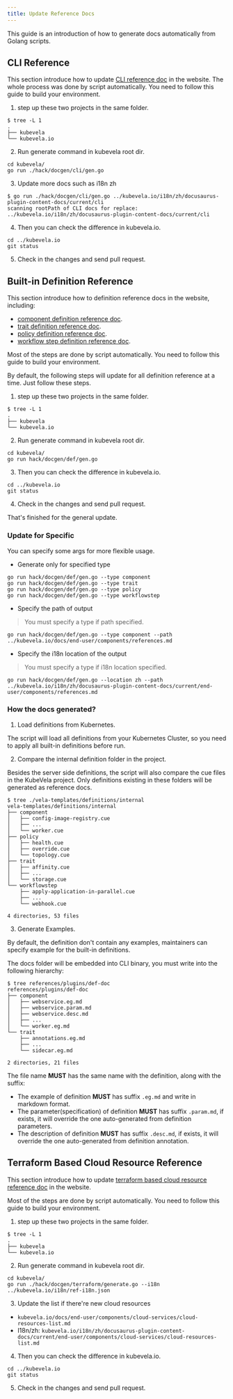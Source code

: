 ```yaml
---
title: Update Reference Docs
---
```


This guide is an introduction of how to generate docs automatically from Golang scripts.

## CLI Reference

This section introduce how to update [CLI reference doc](../cli/vela) in the website.
The whole process was done by script automatically. You need to follow this guide to build your environment.

1. step up these two projects in the same folder.

```shell
$ tree -L 1
.
├── kubevela
└── kubevela.io
```

2. Run generate command in kubevela root dir.

```shell
cd kubevela/
go run ./hack/docgen/cli/gen.go
```

3. Update more docs such as i18n zh

```shell
$ go run ./hack/docgen/cli/gen.go ../kubevela.io/i18n/zh/docusaurus-plugin-content-docs/current/cli
scanning rootPath of CLI docs for replace:  ../kubevela.io/i18n/zh/docusaurus-plugin-content-docs/current/cli
```

4. Then you can check the difference in kubevela.io.

```shell
cd ../kubevela.io
git status
```

5. Check in the changes and send pull request.

## Built-in Definition Reference

This section introduce how to definition reference docs in the website, including:

- [component definition reference doc](../end-user/components/references).
- [trait definition reference doc](../end-user/traits/references).
- [policy definition reference doc](../end-user/policies/references).
- [workflow step definition reference doc](../end-user/workflow/built-in-workflow-defs).

Most of the steps are done by script automatically. You need to follow this guide to build your environment.

By default, the following steps will update for all definition reference at a time.
Just follow these steps.

1. step up these two projects in the same folder.

```shell
$ tree -L 1
.
├── kubevela
└── kubevela.io
```

2. Run generate command in kubevela root dir.

```shell
cd kubevela/
go run hack/docgen/def/gen.go
```

3. Then you can check the difference in kubevela.io.

```shell
cd ../kubevela.io
git status
```

4. Check in the changes and send pull request.

That's finished for the general update.

### Update for Specific 

You can specify some args for more flexible usage.

* Generate only for specified type

```shell
go run hack/docgen/def/gen.go --type component
go run hack/docgen/def/gen.go --type trait
go run hack/docgen/def/gen.go --type policy
go run hack/docgen/def/gen.go --type workflowstep
```

* Specify the path of output

> You must specify a type if path specified.

```shell
go run hack/docgen/def/gen.go --type component --path ../kubevela.io/docs/end-user/components/references.md
```

* Specify the i18n location of the output

> You must specify a type if i18n location specified.

```shell
go run hack/docgen/def/gen.go --location zh --path ../kubevela.io/i18n/zh/docusaurus-plugin-content-docs/current/end-user/components/references.md
```

### How the docs generated?

1. Load definitions from Kubernetes.

The script will load all definitions from your Kubernetes Cluster, so you need to apply all built-in definitions before run.

2. Compare the internal definition folder in the project.

Besides the server side definitions, the script will also compare the cue files in the KubeVela project. Only definitions existing in these folders will be generated as reference docs.

```console
$ tree ./vela-templates/definitions/internal
vela-templates/definitions/internal
├── component
│   ├── config-image-registry.cue
│   ├── ...
│   └── worker.cue
├── policy
│   ├── health.cue
│   ├── override.cue
│   └── topology.cue
├── trait
│   ├── affinity.cue
│   ├── ...
│   └── storage.cue
└── workflowstep
    ├── apply-application-in-parallel.cue
    ├── ...
    └── webhook.cue

4 directories, 53 files
```

3. Generate Examples.

By default, the definition don't contain any examples, maintainers can specify example for the built-in definitions.

The docs folder will be embedded into CLI binary, you must write into the following hierarchy:

```console
$ tree references/plugins/def-doc
references/plugins/def-doc
├── component
│   ├── webservice.eg.md
│   ├── webservice.param.md
│   ├── webservice.desc.md
│   ├── ...
│   └── worker.eg.md
└── trait
    ├── annotations.eg.md
    ├── ...
    └── sidecar.eg.md

2 directories, 21 files
```

The file name **MUST** has the same name with the definition, along with the suffix:

* The example of definition **MUST** has suffix `.eg.md` and write in markdown format.
* The parameter(specification) of definition **MUST** has suffix `.param.md`, if exists, it will override the one auto-generated from definition parameters.
* The description of definition **MUST** has suffix `.desc.md`, if exists, it will override the one auto-generated from definition annotation.


## Terraform Based Cloud Resource Reference

This section introduce how to update [terraform based cloud resource reference doc](../end-user/components/cloud-services/cloud-resources-list) in the website.

Most of the steps are done by script automatically. You need to follow this guide to build your environment.

1. step up these two projects in the same folder.

```shell
$ tree -L 1
.
├── kubevela
└── kubevela.io
```

2. Run generate command in kubevela root dir.

```shell
cd kubevela/
go run ./hack/docgen/terraform/generate.go --i18n ../kubevela.io/i18n/ref-i18n.json
```

3. Update the list if there're new cloud resources
  - `kubevela.io/docs/end-user/components/cloud-services/cloud-resources-list.md`
  - I18n/zh: `kubevela.io/i18n/zh/docusaurus-plugin-content-docs/current/end-user/components/cloud-services/cloud-resources-list.md`

4. Then you can check the difference in kubevela.io.

```shell
cd ../kubevela.io
git status
```

5. Check in the changes and send pull request.